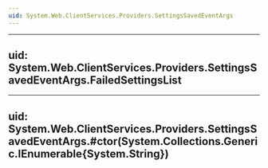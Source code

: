 ```yaml
---
uid: System.Web.ClientServices.Providers.SettingsSavedEventArgs
---
```


---
uid: System.Web.ClientServices.Providers.SettingsSavedEventArgs.FailedSettingsList
---

---
uid: System.Web.ClientServices.Providers.SettingsSavedEventArgs.#ctor(System.Collections.Generic.IEnumerable{System.String})
---
